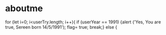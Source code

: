 # aboutme
for (let i=0; i<userTry.length; i++){
    if (userYear == 1991) {alert ('Yes, You are true, Sereen born 14/5/1991'); flag= true; break;}
    else {  